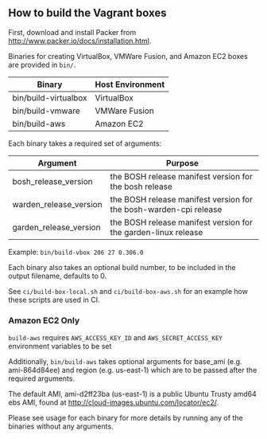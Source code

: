 ## How to build the Vagrant boxes

First, download and install Packer from <http://www.packer.io/docs/installation.html>.

Binaries for creating VirtualBox, VMWare Fusion, and Amazon EC2 boxes are provided in `bin/`.

Binary               | Host Environment
-------------------- | ----------------
bin/build-virtualbox | VirtualBox
bin/build-vmware     | VMWare Fusion
bin/build-aws        | Amazon EC2

Each binary takes a required set of arguments:

Argument               | Purpose
---------------------- | -------
bosh_release_version   | the BOSH release manifest version for the bosh release
warden_release_version | the BOSH release manifest version for the bosh-warden-cpi release
garden_release_version | the BOSH release manifest version for the garden-linux release

Example: `bin/build-vbox 206 27 0.306.0`

Each binary also takes an optional build number, to be included in the output filename, defaults to 0.

See `ci/build-box-local.sh` and `ci/build-box-aws.sh` for an example how these scripts are used in CI.

### Amazon EC2 Only

`build-aws` requires `AWS_ACCESS_KEY_ID` and `AWS_SECRET_ACCESS_KEY` environment variables to be set

Additionally, `bin/build-aws` takes optional arguments for base_ami (e.g. ami-864d84ee) and region (e.g. us-east-1) which are to be passed after the required arguments.

The default AMI, ami-d2ff23ba (us-east-1) is a public Ubuntu Trusty amd64 ebs AMI, found at http://cloud-images.ubuntu.com/locator/ec2/.

Please see usage for each binary for more details by running any of the binaries without any arguments.
